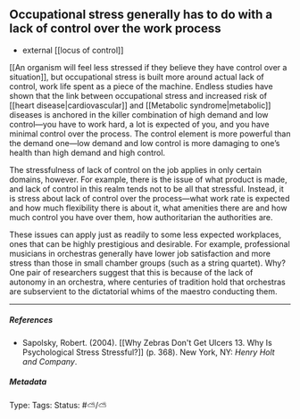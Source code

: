 ## Occupational stress generally has to do with a lack of control over the work process # 

- external [[locus of control]]

[[An organism will feel less stressed if they believe they have control over a situation]], but occupational stress is built more around actual lack of control, work life spent as a piece of the machine. Endless studies have shown that the link between occupational stress and increased risk of [[heart disease|cardiovascular]] and [[Metabolic syndrome|metabolic]] diseases is anchored in the killer combination of high demand and low control—you have to work hard, a lot is expected of you, and you have minimal control over the process. The control element is more powerful than the demand one—low demand and low control is more damaging to one’s health than high demand and high control.

The stressfulness of lack of control on the job applies in only certain domains, however. For example, there is the issue of what product is made, and lack of control in this realm tends not to be all that stressful. Instead, it is stress about lack of control over the process—what work rate is expected and how much flexibility there is about it, what amenities there are and how much control you have over them, how authoritarian the authorities are.

These issues can apply just as readily to some less expected workplaces, ones that can be highly prestigious and desirable. For example, professional musicians in orchestras generally have lower job satisfaction and more stress than those in small chamber groups (such as a string quartet). Why? One pair of researchers suggest that this is because of the lack of autonomy in an orchestra, where centuries of tradition hold that orchestras are subservient to the dictatorial whims of the maestro conducting them.

---

##### References

- Sapolsky, Robert. (2004). [[Why Zebras Don't Get Ulcers 13. Why Is Psychological Stress Stressful?]] (p. 368). New York, NY: _Henry Holt and Company_.

##### Metadata

Type: 
Tags:
Status: #⛅️/⛅️
